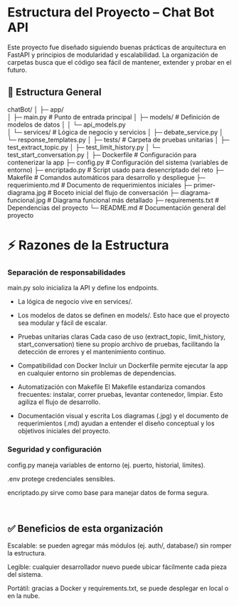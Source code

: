# Estructura del Proyecto – Chat Bot API

Este proyecto fue diseñado siguiendo buenas prácticas de arquitectura en FastAPI y principios de modularidad y escalabilidad. La organización de carpetas busca que el código sea fácil de mantener, extender y probar en el futuro.

## 📂 Estructura General

chatBot/
│
├─ app/                    
│   ├─ main.py              # Punto de entrada principal
│   ├─ models/              # Definición de modelos de datos
│   │   └─ api_models.py    
│   └─ services/            # Lógica de negocio y servicios
│       ├─ debate_service.py
│       └─ response_templates.py
│
├─ tests/                   # Carpeta de pruebas unitarias
│   ├─ test_extract_topic.py
│   ├─ test_limit_history.py
│   └─ test_start_conversation.py
│
├─ Dockerfile               # Configuración para contenerizar la app
├─ config.py                # Configuración del sistema (variables de entorno)
├─ encriptado.py            # Script usado para desencriptado del reto 
├─ Makefile                 # Comandos automáticos para desarrollo y despliegue
├─ requerimiento.md         # Documento de requerimientos iniciales
├─ primer-diagrama.jpg      # Boceto inicial del flujo de conversación
├─ diagrama-funcional.jpg   # Diagrama funcional más detallado
├─ requirements.txt         # Dependencias del proyecto
└─ README.md                # Documentación general del proyecto


# ⚡ Razones de la Estructura

### **Separación de responsabilidades**

main.py solo inicializa la API y define los endpoints.

- La lógica de negocio vive en services/.

- Los modelos de datos se definen en models/.
Esto hace que el proyecto sea modular y fácil de escalar.

- Pruebas unitarias claras
Cada caso de uso (extract_topic, limit_history, start_conversation) tiene su propio archivo de pruebas, facilitando la detección de errores y el mantenimiento continuo.

- Compatibilidad con Docker
Incluir un Dockerfile permite ejecutar la app en cualquier entorno sin problemas de dependencias.

- Automatización con Makefile
El Makefile estandariza comandos frecuentes: instalar, correr pruebas, levantar contenedor, limpiar. Esto agiliza el flujo de desarrollo.

- Documentación visual y escrita
Los diagramas (.jpg) y el documento de requerimientos (.md) ayudan a entender el diseño conceptual y los objetivos iniciales del proyecto.

### **Seguridad y configuración**

config.py maneja variables de entorno (ej. puerto, historial, límites).

.env protege credenciales sensibles.

encriptado.py sirve como base para manejar datos de forma segura.

<br>

## ✅ Beneficios de esta organización

Escalable: se pueden agregar más módulos (ej. auth/, database/) sin romper la estructura.

Legible: cualquier desarrollador nuevo puede ubicar fácilmente cada pieza del sistema.

Portátil: gracias a Docker y requirements.txt, se puede desplegar en local o en la nube.
